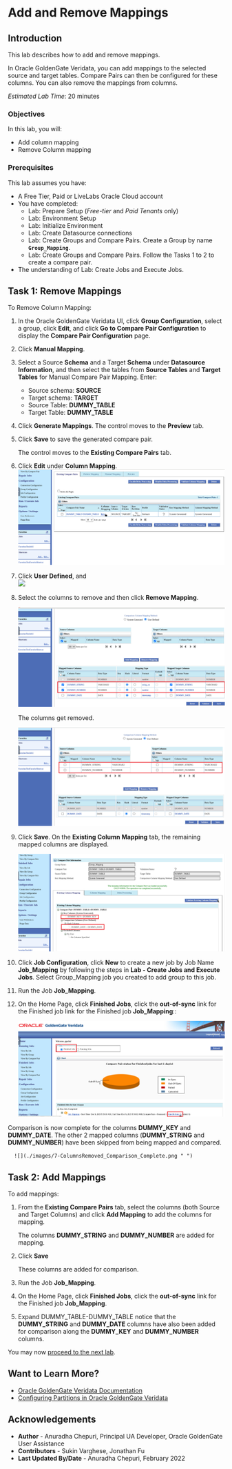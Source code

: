 # Add and Remove Mappings

## Introduction
This lab describes how to add and remove mappings.

In Oracle GoldenGate Veridata, you can add mappings to the selected source and target tables. Compare Pairs can then be configured for these columns. You can also remove the mappings from columns.

*Estimated Lab Time*: 20 minutes



### Objectives
In this lab, you will:
* Add column mapping
* Remove Column mapping

### Prerequisites
This lab assumes you have:
- A Free Tier, Paid or LiveLabs Oracle Cloud account
- You have completed:
    * Lab: Prepare Setup (*Free-tier* and *Paid Tenants* only)
    * Lab: Environment Setup
    * Lab: Initialize Environment
    * Lab: Create Datasource connections
    * Lab: Create Groups and Compare Pairs. Create a Group by name **`Group_Mapping`**.
    * Lab: Create Groups and Compare Pairs. Follow the Tasks 1 to 2 to create a compare pair.
- The understanding of Lab: Create Jobs and Execute Jobs.

## **Task 1:** Remove Mappings
To Remove Column Mapping:

1. In the Oracle GoldenGate Veridata UI, click **Group Configuration**, select a group, click **Edit**, and click **Go to Compare Pair Configuration** to display the **Compare Pair Configuration** page.

2. Click **Manual Mapping**.

3. Select a Source **Schema** and a Target **Schema** under **Datasource Information**, and then select the tables from **Source Tables** and **Target Tables** for Manual Compare Pair Mapping. Enter:

    * Source schema: **SOURCE**
    * Target schema: **TARGET**
    * Source Table: **DUMMY_TABLE**
    * Target Table: **DUMMY_TABLE**

6. Click **Generate Mappings**. The control moves to the **Preview** tab.

7. Click **Save** to save the generated compare pair.

   The control moves to the **Existing Compare Pairs** tab.

8. Click **Edit** under **Column Mapping**.
    ![](./images/1_ColumnMapping_Edit.png " ")

9. Click **User Defined**, and  
    ![](./images/2_ColumnMapping_ClickUserDefined.png " ")

10. Select the columns to remove and then click **Remove Mapping**.

    ![](./images/3-Select_Columns-to_Remove.png " ")

    The columns get removed.

    ![](./images/4-Columns_Removed.png " ")

11. Click **Save**. On the **Existing Column Mapping** tab, the remaining mapped columns are displayed.

    ![](./images/5-Remaining-Columns.png " ")

12. Click **Job Configuration**, click **New** to create a new job by Job Name **Job_Mapping** by following the steps in **Lab - Create Jobs and Execute Jobs**. Select Group_Mapping job you created to add group to this job.

13. Run the Job **Job_Mapping**.

14. On the Home Page, click **Finished Jobs**, click the **out-of-sync** link for the Finished job link for the Finished job **Job_Mapping**::

    ![](./images/6-FinishedJobs_Click-Out-of-Sync.png " ")

Comparison is now complete for the columns **DUMMY_KEY** and **DUMMY_DATE**. The other 2 mapped columns (**DUMMY_STRING** and **DUMMY_NUMBER**) have been skipped from being mapped and compared.

      ![](./images/7-ColumnsRemoved_Comparison_Complete.png " ")

## **Task 2:** Add Mappings

To add mappings:

1. From the **Existing Compare Pairs** tab, select the columns (both Source and Target Columns) and click **Add Mapping** to add the columns for mapping.

      [](./images/8-Select_Column_for_Add_Mapping.png " ")

      The columns **DUMMY_STRING** and **DUMMY_NUMBER** are added for mapping.
2. Click **Save**

    [](./images/9-Columns-Added-for-Mapping.png " ")

    These columns are added for comparison.

    [](./images/10-Columns-Added-for-Comparison.png " ")

3. Run the Job **Job_Mapping**.

4. On the Home Page, click **Finished Jobs**, click the **out-of-sync** link for the Finished job **Job_Mapping**.

5. Expand DUMMY_TABLE-DUMMY_TABLE notice that the **DUMMY_STRING** and **DUMMY_DATE** columns have also been added for comparison along the **DUMMY_KEY** and **DUMMY_NUMBER** columns.

    [](./images/11-Expand_Columns-to_View_Mappings.png " ")

You may now [proceed to the next lab](#next).

## Want to Learn More?

* [Oracle GoldenGate Veridata Documentation](https://docs.oracle.com/en/middleware/goldengate/veridata/12.2.1.4/index.html)
* [Configuring Partitions in Oracle GoldenGate Veridata ](https://docs.oracle.com/en/middleware/goldengate/veridata/12.2.1.4/gvdug/configure-workflow-objects.html#GUID-03B3876F-7A79-43BA-9E14-8B216BD8F3BB)


## Acknowledgements
* **Author** - Anuradha Chepuri, Principal UA Developer, Oracle GoldenGate User Assistance
* **Contributors** -  Sukin Varghese, Jonathan Fu
* **Last Updated By/Date** - Anuradha Chepuri, February 2022
